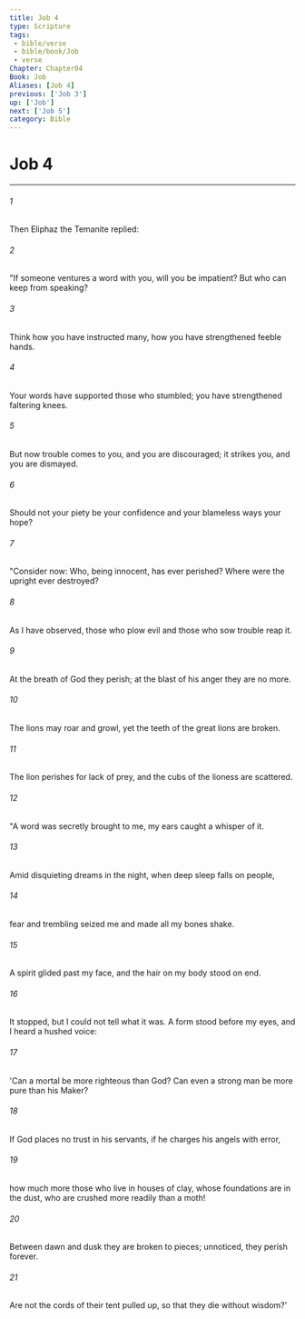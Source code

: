 ```yaml
---
title: Job 4
type: Scripture
tags:
 - bible/verse
 - bible/book/Job
 - verse
Chapter: Chapter04
Book: Job
Aliases: [Job 4]
previous: ['Job 3']
up: ['Job']
next: ['Job 5']
category: Bible
---
```

# Job 4

***


###### 1 
Then Eliphaz the Temanite replied: 

###### 2 
"If someone ventures a word with you, will you be impatient? But who can keep from speaking? 

###### 3 
Think how you have instructed many, how you have strengthened feeble hands. 

###### 4 
Your words have supported those who stumbled; you have strengthened faltering knees. 

###### 5 
But now trouble comes to you, and you are discouraged; it strikes you, and you are dismayed. 

###### 6 
Should not your piety be your confidence and your blameless ways your hope? 

###### 7 
"Consider now: Who, being innocent, has ever perished? Where were the upright ever destroyed? 

###### 8 
As I have observed, those who plow evil and those who sow trouble reap it. 

###### 9 
At the breath of God they perish; at the blast of his anger they are no more. 

###### 10 
The lions may roar and growl, yet the teeth of the great lions are broken. 

###### 11 
The lion perishes for lack of prey, and the cubs of the lioness are scattered. 

###### 12 
"A word was secretly brought to me, my ears caught a whisper of it. 

###### 13 
Amid disquieting dreams in the night, when deep sleep falls on people, 

###### 14 
fear and trembling seized me and made all my bones shake. 

###### 15 
A spirit glided past my face, and the hair on my body stood on end. 

###### 16 
It stopped, but I could not tell what it was. A form stood before my eyes, and I heard a hushed voice: 

###### 17 
'Can a mortal be more righteous than God? Can even a strong man be more pure than his Maker? 

###### 18 
If God places no trust in his servants, if he charges his angels with error, 

###### 19 
how much more those who live in houses of clay, whose foundations are in the dust, who are crushed more readily than a moth! 

###### 20 
Between dawn and dusk they are broken to pieces; unnoticed, they perish forever. 

###### 21 
Are not the cords of their tent pulled up, so that they die without wisdom?' 
